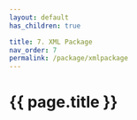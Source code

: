 ```yaml
---
layout: default
has_children: true

title: 7. XML Package
nav_order: 7
permalink: /package/xmlpackage
---
```


# {{ page.title }}
